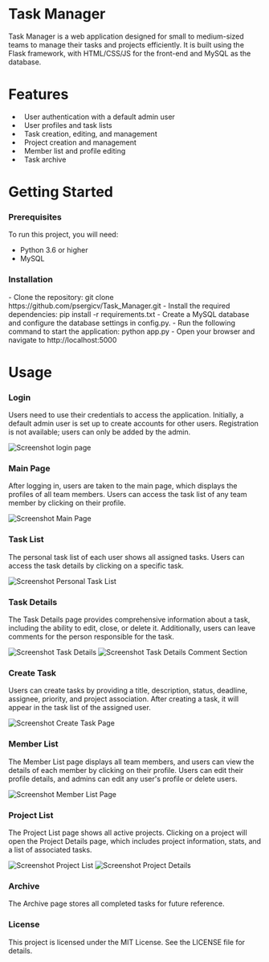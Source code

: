 <h1>Task Manager</h1>

Task Manager is a web application designed for small to medium-sized teams to manage their tasks and projects efficiently. It is built using the Flask framework, with HTML/CSS/JS for the front-end and MySQL as the database.


<h1>Features</h1>

- &nbsp; User authentication with a default admin user
- &nbsp; User profiles and task lists
- &nbsp; Task creation, editing, and management
- &nbsp; Project creation and management
- &nbsp; Member list and profile editing
- &nbsp; Task archive


<h1>Getting Started</h1>

<h3>Prerequisites</h3>

To run this project, you will need:

- Python 3.6 or higher
- MySQL

<h3>Installation</h3>
- Clone the repository: git clone https://github.com/psergicv/Task_Manager.git
- Install the required dependencies: pip install -r requirements.txt
- Create a MySQL database and configure the database settings in config.py.
- Run the following command to start the application: python app.py
- Open your browser and navigate to http://localhost:5000


<h1>Usage</h1>
<h3>Login</h3>
Users need to use their credentials to access the application. Initially, a default admin user is set up to create accounts for other users. Registration is not available; users can only be added by the admin.

![Screenshot login page](https://user-images.githubusercontent.com/64396685/227368194-3d8a22bd-3443-4b48-b169-a62752b6ea1a.png)

<h3>Main Page</h3>
After logging in, users are taken to the main page, which displays the profiles of all team members. Users can access the task list of any team member by clicking on their profile.

![Screenshot Main Page](https://user-images.githubusercontent.com/64396685/227368713-6aa00417-eec1-4ecb-ae98-d97200a17d96.png)

<h3>Task List</h3>
The personal task list of each user shows all assigned tasks. Users can access the task details by clicking on a specific task.

![Screenshot Personal Task List](https://user-images.githubusercontent.com/64396685/227368907-ded48a4f-d0ec-4735-8946-2fb05a16f418.png)

<h3>Task Details</h3>
The Task Details page provides comprehensive information about a task, including the ability to edit, close, or delete it. Additionally, users can leave comments for the person responsible for the task.

![Screenshot Task Details](https://user-images.githubusercontent.com/64396685/227369041-458680a2-f6aa-4301-a6c0-5070b78683bb.png)
![Screenshot Task Details Comment Section](https://user-images.githubusercontent.com/64396685/227369054-f2be533f-44a0-4e7a-917d-9f708655a42b.png)

<h3>Create Task</h3>
Users can create tasks by providing a title, description, status, deadline, assignee, priority, and project association. After creating a task, it will appear in the task list of the assigned user.

![Screenshot Create Task Page](https://user-images.githubusercontent.com/64396685/227369187-571f7004-dc9f-40e4-b660-02b1d6483002.png)

<h3>Member List</h3>
The Member List page displays all team members, and users can view the details of each member by clicking on their profile. Users can edit their profile details, and admins can edit any user's profile or delete users.

![Screenshot Member List Page](https://user-images.githubusercontent.com/64396685/227369426-f6dea220-ee09-4241-bd20-906346a05205.png)

<h3>Project List</h3>
The Project List page shows all active projects. Clicking on a project will open the Project Details page, which includes project information, stats, and a list of associated tasks.

![Screenshot Project List](https://user-images.githubusercontent.com/64396685/227369847-c1f368f2-4e88-4643-96da-0ae6e0d98877.png)
![Screenshot Project Details](https://user-images.githubusercontent.com/64396685/227369866-eede40f3-52c0-4bd8-8564-48ac6f2a5100.png)

<h3>Archive</h3>
The Archive page stores all completed tasks for future reference.

<h3>License</h3>
This project is licensed under the MIT License. See the LICENSE file for details.


